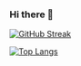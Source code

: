 ### Hi there 👋

<div display = "flex">
  
[![GitHub Streak](https://streak-stats.demolab.com?user=leftover19&theme=transparent&hide_border=true)](https://git.io/streak-stats)

[![Top Langs](https://github-readme-stats.vercel.app/api/top-langs/?username=leftover19&layout=compact&theme=transparent&hide_border=true)](https://github.com/anuraghazra/github-readme-stats)
</div>

